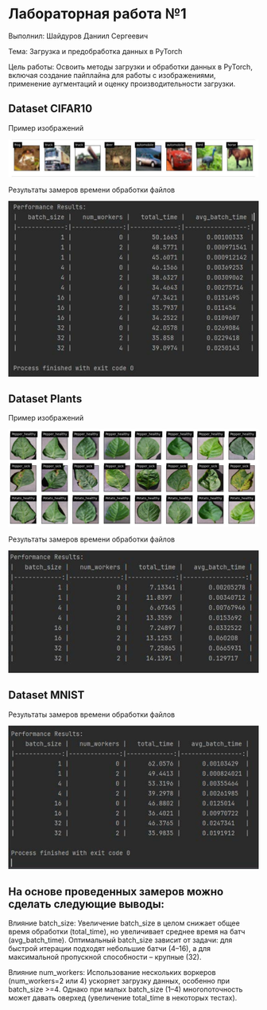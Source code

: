 # Лабораторная работа №1 

Выполнил: Шайдуров Даниил Сергеевич

Тема: Загрузка и предобработка данных в PyTorch

Цель работы:
Освоить методы загрузки и обработки данных в PyTorch, включая создание пайплайна для работы с изображениями, применение аугментаций и оценку производительности загрузки.

## Dataset CIFAR10
Пример изображений

![Скриншот](images/cifar_image.jpg)

Результаты замеров времени обработки файлов

![Скриншот](images/cifar10.jpg)

## Dataset Plants
Пример изображений

![Скриншот](images/plants_image.jpg)

Результаты замеров времени обработки файлов

![Скриншот](images/plants.jpg)

## Dataset MNIST
Результаты замеров времени обработки файлов

![Скриншот](images/mnist.jpg)

## На основе проведенных замеров можно сделать следующие выводы:

Влияние batch_size:
Увеличение batch_size в целом снижает общее время обработки (total_time), но увеличивает среднее время на батч (avg_batch_time).
Оптимальный batch_size зависит от задачи: для быстрой итерации подходят небольшие батчи (4–16), а для максимальной пропускной способности – крупные (32).

Влияние num_workers:
Использование нескольких воркеров (num_workers=2 или 4) ускоряет загрузку данных, особенно при batch_size >=4.
Однако при малых batch_size (1–4) многопоточность может давать оверхед (увеличение total_time в некоторых тестах).

